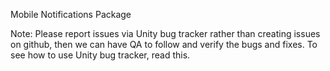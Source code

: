 Mobile Notifications Package

Note: Please report issues via Unity bug tracker rather than creating issues on github, then we can have QA to follow and verify the bugs and fixes. To see how to use Unity bug tracker, read this.
